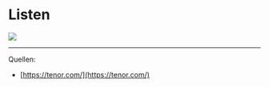 # Listen

<img src="<%- config.base %>/static/images/easy.gif" class="w-2/5" />

---

Quellen:
- [https://tenor.com/](https://tenor.com/)
